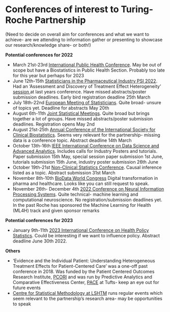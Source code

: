 # Conferences of interest to Turing-Roche Partnership

(Need to decide on overall aim for conferences and what we want to achieve- are we attending to information gather or presenting to showcase our research/knowledge share- or both!)

**Potential conferences for 2022**

* March 21st-23rd [International Public Health Conference](https://public-health.magnusconferences.com/program/scientific-sessions/biostatistics-in-public-health). May be out of scope but have a Biostatistics in Public Health Section. Probably too late for this year but perhaps for 2023
* June 12th-15th [Statisticians in the Pharmaceutical Industry PSI 2022](https://www.psiweb.org/conferences/about-the-conference). Had an ‘Assessment and Discovery of Treatment Effect Heterogeneity’ [session ](https://www.linkedin.com/pulse/assessment-discovery-treatment-effect-heterogeneity-psi-psi-community/)at last years conference. Have missed abstracts/poster submission deadlines. Early bird registration deadline 25th March 
* July 18th-22nd [European Meeting of Statisticians](https://ems2022.org/). Quite broad- unsure of topics yet. Deadline for abstracts May 20th 
* August 6th-11th [Joint Statistical Meetings](https://ww2.amstat.org/meetings/jsm/2022/conferenceinfo.cfm). Quite broad but brings together a lot of groups. Have missed abstracts/poster submission deadlines. Registration opens May 2nd 
* August 21st-25th [Annual Conference of the International Society for Clinical Biostatistics](https://www.iscb2022.info/). Seems very relevant for the partnership- missing data is a conference topic. Abstract deadline 14th March 
* October 13th-16th [IEEE International Conference on Data Science and Advanced Analytics](http://dsaa2022.dsaa.co/). Includes calls for Industry Posters and tutorials. Paper submission 15th May, special session paper submission 1st June, tutorials submission 15th June, industry poster submission 26th June
* October 19th-21st [Non-Clinical Statistics Conference](https://ncs-conference.org/). Causal inference listed as a topic. Abstract submission 31st March
* November 8th-10th [BioData World Congress](https://www.terrapinn.com/conference/biodata/index.stm) Digital transformation in pharma and healthcare. Looks like you can still request to speak.
* November 26th- December 4th [2022 Conference on Neural Information Processing Systems](https://nips.cc/Conferences/FutureMeetings). Quite technical- machine learning and computational neuroscience. No registration/submission deadlines yet. In the past Roche has sponsored the Machine Learning for Health (ML4H) track and given sponsor remarks

**Potential conferences for 2023**

* January 9th-11th [2023 International Conference on Health Policy Statistics](https://ww2.amstat.org/meetings/ichps/2023/index.cfm). Could be interesting if we want to influence policy. Abstract deadline June 30th 2022.

**Others**

* ‘Evidence and the Individual Patient: Understanding Heterogeneous Treatment Effects for Patient-Centered Care’ was a one-off past conference in 2018. Was funded by the Patient Centered Outcomes Research Institute, [PCORI](https://www.pcori.org/) and was run by Predictive Analytics and Comparative Effectiveness Center, [PACE](https://www.tuftsmedicalcenter.org/research-clinical-trials/institutes-centers-labs/institute-for-clinical-research-and-health-policy-studies/research-programs/center-for-predictive-analytics-and-comparative-effectivness) at Tufts- keep an eye out for future events 
* [Centre for Statistical Methodology at LSHTM](https://www.lshtm.ac.uk/research/centres/centre-statistical-methodology/events) runs regular events which seem relevant to the partnership’s research area- may be opportunities to speak

 
